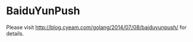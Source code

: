 BaiduYunPush
============

Please visit http://blog.cyeam.com/golang/2014/07/08/baiduyunpush/ for details.
